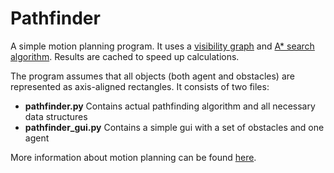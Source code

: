 # Pathfinder

A simple motion planning program. It uses a [visibility graph](https://en.wikipedia.org/wiki/Visibility_graph) and [A* search algorithm](https://en.wikipedia.org/wiki/A*_search_algorithm). Results are cached to speed up calculations.

The program assumes that all objects (both agent and obstacles) are represented as axis-aligned rectangles. It consists of two files:
* **pathfinder.py** Contains actual pathfinding algorithm and all necessary data structures
* **pathfinder_gui.py** Contains a simple gui with a set of obstacles and one agent

More information about motion planning can be found [here](http://www.gamasutra.com/blogs/MatthewKlingensmith/20130907/199787/Overview_of_Motion_Planning.php).
